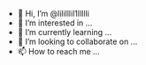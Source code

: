 - 👋 Hi, I’m @lililllil1llIlli
- 👀 I’m interested in ...
- 🌱 I’m currently learning ...
- 💞️ I’m looking to collaborate on ...
- 📫 How to reach me ...

<!---
lililllil1llIlli/lililllil1llIlli is a ✨ special ✨ repository because its `README.md` (this file) appears on your GitHub profile.
You can click the Preview link to take a look at your changes.
--->

